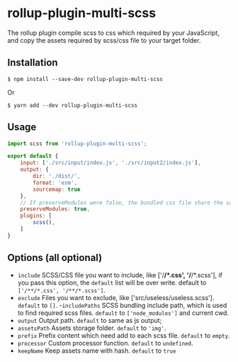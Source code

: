 # rollup-plugin-multi-scss
The rollup plugin compile scss to css which required by your JavaScript, and copy the assets required by scss/css file to your target folder.
## Installation
```console
$ npm install --save-dev rollup-plugin-multi-scss
```
Or 
```console
$ yarn add --dev rollup-plugin-multi-scss
```
## Usage

```javascript
import scss from 'rollup-plugin-multi-scss';

export default {
    input: ['./src/input/index.js', './src/input2/index.js'],
    output: {
        dir: './dist/',
        format: 'esm',
        sourcemap: true
    },
    // If preserveModules were false, the bundled css file share the same name with bundled js file
    preserveModules: true,
    plugins: [
        scss(),
    ]
}
```

## Options (all optional)
- `include` SCSS/CSS file you want to include, like ['/**/*.css', '/**/*.scss'], if you pass this option, the `default` list will be over write. default to `['/**/*.css', '/**/*.scss']`.
- `exclude` Files you want to exclude, like ['src/useless/useless.scss']. `default` to `[]`.
-`includePaths` SCSS bundling include path, which is used to find required scss files. `default` to `['node_modules']` and current cwd.
- `output` Output path. `default` to same as js output;
- `assetsPath` Assets storage folder. `default` to `'img'`.
- `prefix` Prefix content which need add to each scss file. `default` to `empty`.
- `processor` Custom processor function. `default` to `undefined`.
- `keepName` Keep assets name with hash. `default` to `true`

